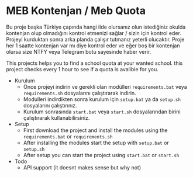 # MEB Kontenjan / Meb Quota
Bu proje başka Türkiye çapında hangi ilde olursanız olun istediğiniz okulda kontenjan olup olmadığını kontrol etmenizi sağlar / sizin için kontrol eder. Projeyi kurduktan sonra arka planda çalışır tutmanız yeterli olucaktır. Proje her 1 saatte kontenjan var mı diye kontrol eder ve eğer boş bir kontenjan olursa size NTFY veya Telegram botu sayesinde haber verir.

This projects helps you to find a school quota at your wanted school. this project checks every 1 hour to see if a quota is avalible for you.

* Kurulum
  * Önce projeyi indirin ve gerekli olan modülleri `requirements.bat` veya `requirements.sh` dosyalarını çalıştırarak indirin.
  * Modulleri indirdikten sonra kurulum için `setup.bat` ya da `setup.sh` dosyalarını çalıştırınız.
  * Kurulum sonrasında `start.bat` veya `start.sh` dosyalarından birini çalıştırarak kullanabilirsiniz.
* Setup
  * First download the project and install the modules using the `requirements.bat` or `requirements.sh`
  * After installing the modules start the setup with `setup.bat` or `setup.sh`
  * After setup you can start the project using `start.bat` or `start.sh`
* Todo
  * API support (it doesnt makes sense but why not)
